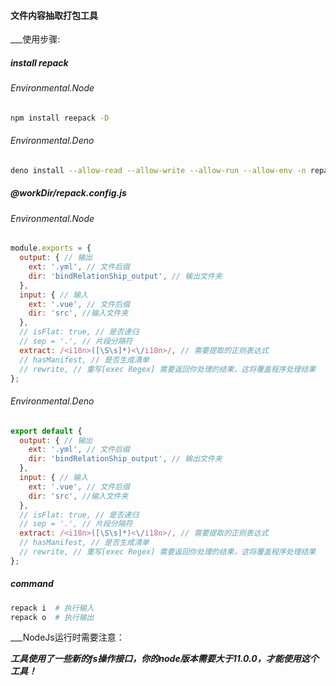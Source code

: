 #### 文件内容抽取打包工具

___使用步骤:

##### install repack

###### Environmental.Node
```bash
npm install reepack -D
```

###### Environmental.Deno
```bash
deno install --allow-read --allow-write --allow-run --allow-env -n repack https://raw.githubusercontent.com/noteScript/reepack/deno/cli.ts
```

##### @workDir/repack.config.js

###### Environmental.Node
```javascript
module.exports = {
  output: { // 输出
    ext: '.yml', // 文件后缀
    dir: 'bindRelationShip_output', // 输出文件夹
  },
  input: { // 输入
    ext: '.vue', // 文件后缀
    dir: 'src', //输入文件夹
  },
  // isFlat: true, // 是否递归
  // sep = '.', // 片段分隔符
  extract: /<i18n>([\S\s]*)<\/i18n>/, // 需要提取的正则表达式
  // hasManifest, // 是否生成清单
  // rewrite, // 重写[exec Regex] 需要返回你处理的结果，这将覆盖程序处理结果
};

```

###### Environmental.Deno
```javascript
export default {
  output: { // 输出
    ext: '.yml', // 文件后缀
    dir: 'bindRelationShip_output', // 输出文件夹
  },
  input: { // 输入
    ext: '.vue', // 文件后缀
    dir: 'src', //输入文件夹
  },
  // isFlat: true, // 是否递归
  // sep = '.', // 片段分隔符
  extract: /<i18n>([\S\s]*)<\/i18n>/, // 需要提取的正则表达式
  // hasManifest, // 是否生成清单
  // rewrite, // 重写[exec Regex] 需要返回你处理的结果，这将覆盖程序处理结果
};

```

##### command

```bash
repack i  # 执行输入
repack o  # 执行输出
```

___NodeJs运行时需要注意：


___工具使用了一些新的fs操作接口，你的node版本需要大于11.0.0，才能使用这个工具！___
